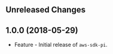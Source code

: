 Unreleased Changes
------------------

1.0.0 (2018-05-29)
------------------

* Feature - Initial release of `aws-sdk-pi`.

